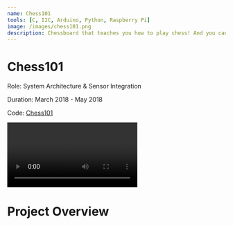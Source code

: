 ```yaml
---
name: Chess101
tools: [C, I2C, Arduino, Python, Raspberry Pi]
image: /images/chess101.png
description: Chessboard that teaches you how to play chess! And you can play against an AI...
---
```


# Chess101

Role: System Architecture & Sensor Integration

Duration: March 2018 - May 2018

Code: [Chess101](https://github.com/joshrands/Chess101)

<video controls>
  <source src="/videos/chess101-demo.MOV" type="video/mp4">
</video>

# Project Overview

